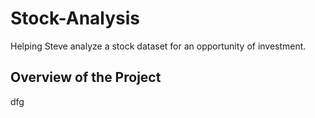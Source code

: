 # Stock-Analysis

Helping Steve analyze a stock dataset for an opportunity of investment. 

## Overview of the Project

dfg
